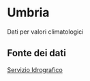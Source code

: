 # Umbria

Dati per valori climatologici

## Fonte dei dati

[Servizio Idrografico](https://www.regione.umbria.it/ambiente/servizio-idrografico)

